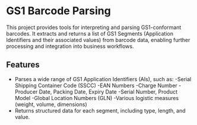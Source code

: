 # GS1 Barcode Parsing
This project provides tools for interpreting and parsing GS1-conformant barcodes. It extracts and returns a list of GS1 Segments (Application Identifiers and their associated values) from barcode data, enabling further processing and integration into business workflows.

## Features
- Parses a wide range of GS1 Application Identifiers (AIs), such as:
  -Serial Shipping Container Code (SSCC)
  -EAN Numbers
  -Charge Number
  -Producer Date, Packing Date, Expiry Date
  -Serial Number, Product Model
  -Global Location Numbers (GLN)
  -Various logistic measures (weight, volume, dimensions)
- Returns structured data for each segment, including type, length, and value.
